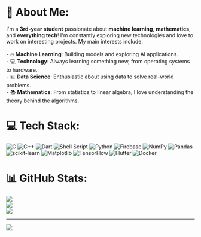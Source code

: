 # 💫 About Me:
I'm a **3rd-year student** passionate about **machine learning**, **mathematics**, and **everything tech**! I'm constantly exploring new technologies and love to work on interesting projects. My main interests include:<br><br>- 🔥 **Machine Learning**: Building models and exploring AI applications.<br>- 💻 **Technology**: Always learning something new, from operating systems to hardware.<br>- 📊 **Data Science**: Enthusiastic about using data to solve real-world problems.<br>- 📚 **Mathematics**: From statistics to linear algebra, I love understanding the theory behind the algorithms.


# 💻 Tech Stack:
![C](https://img.shields.io/badge/c-%2300599C.svg?style=for-the-badge&logo=c&logoColor=white) ![C++](https://img.shields.io/badge/c++-%2300599C.svg?style=for-the-badge&logo=c%2B%2B&logoColor=white) ![Dart](https://img.shields.io/badge/dart-%230175C2.svg?style=for-the-badge&logo=dart&logoColor=white) ![Shell Script](https://img.shields.io/badge/shell_script-%23121011.svg?style=for-the-badge&logo=gnu-bash&logoColor=white) ![Python](https://img.shields.io/badge/python-3670A0?style=for-the-badge&logo=python&logoColor=ffdd54) ![Firebase](https://img.shields.io/badge/firebase-%23039BE5.svg?style=for-the-badge&logo=firebase) ![NumPy](https://img.shields.io/badge/numpy-%23013243.svg?style=for-the-badge&logo=numpy&logoColor=white) ![Pandas](https://img.shields.io/badge/pandas-%23150458.svg?style=for-the-badge&logo=pandas&logoColor=white) ![scikit-learn](https://img.shields.io/badge/scikit--learn-%23F7931E.svg?style=for-the-badge&logo=scikit-learn&logoColor=white) ![Matplotlib](https://img.shields.io/badge/Matplotlib-%23ffffff.svg?style=for-the-badge&logo=Matplotlib&logoColor=black) ![TensorFlow](https://img.shields.io/badge/TensorFlow-%23FF6F00.svg?style=for-the-badge&logo=TensorFlow&logoColor=white) ![Flutter](https://img.shields.io/badge/Flutter-%2302569B.svg?style=for-the-badge&logo=Flutter&logoColor=white) ![Docker](https://img.shields.io/badge/docker-%230db7ed.svg?style=for-the-badge&logo=docker&logoColor=white)
# 📊 GitHub Stats:
![](https://github-readme-stats.vercel.app/api?username=sharathchenna&theme=dark&hide_border=false&include_all_commits=false&count_private=false)<br/>
![](https://github-readme-streak-stats.herokuapp.com/?user=sharathchenna&theme=dark&hide_border=false)<br/>
![](https://github-readme-stats.vercel.app/api/top-langs/?username=sharathchenna&theme=dark&hide_border=false&include_all_commits=false&count_private=false&layout=compact)

---
[![](https://visitcount.itsvg.in/api?id=sharathchenna&icon=0&color=0)](https://visitcount.itsvg.in)

<!-- Proudly created with GPRM ( https://gprm.itsvg.in ) -->
